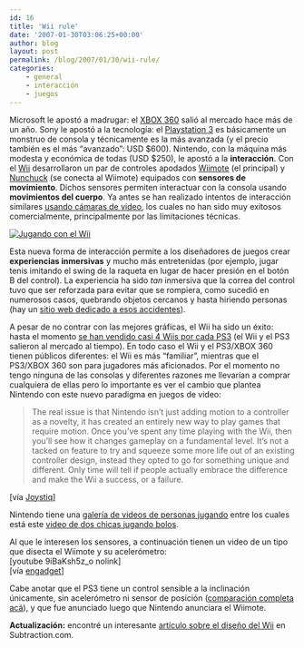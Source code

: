 ```yaml
---
id: 16
title: 'Wii rule'
date: '2007-01-30T03:06:25+00:00'
author: blog
layout: post
permalink: /blog/2007/01/30/wii-rule/
categories:
    - general
    - interacción
    - juegos
---
```


Microsoft le apostó a madrugar: el [XBOX 360](http://www.xbox.com) salió al mercado hace más de un año. Sony le apostó a la tecnologí­a: el [Playstation 3](http://www.playb3yond.com/) es básicamente un monstruo de consola y técnicamente es la más avanzada (y el precio también es el más “avanzado”: USD $600). Nintendo, con la máquina más modesta y económica de todas (USD $250), le apostó a la **interacción**. Con el [Wii](http://us.wii.com/) desarrollaron un par de controles apodados [Wiimote](http://www.wiili.org/Wiimote) (el principal) y [Nunchuck](http://www.wiili.org/Nunchuk) (se conecta al Wiimote) equipados con **sensores de movimiento**. Dichos sensores permiten interactuar con la consola usando **movimientos del cuerpo**. Ya antes se han realizado intentos de interacción similares [usando cámaras de video](http://www.eyetoy.com/index.asp?pageID=18), los cuales no han sido muy exitosos comercialmente, principalmente por las limitaciones técnicas.

[![Jugando con el Wii](//www.mauriciogiraldo.com/blog/wp-content/uploads/2007/01/nena1.jpg)](http://us.wii.com/viewer.jsp?vid=17 "Jugando con el Wii")

Esta nueva forma de interacción permite a los diseñadores de juegos crear **experiencias inmersivas** y mucho más entretenidas (por ejemplo, jugar tenis imitando el swing de la raqueta en lugar de hacer presión en el botón B del control). La experiencia ha sido *tan* inmersiva que la correa del control tuvo que ser reforzada para evitar que se rompiera, como sucedió en numerosos casos, quebrando objetos cercanos y hasta hiriendo personas (hay un [sitio web dedicado a esos accidentes](http://www.wiihaveaproblem.com)).

A pesar de no contrar con las mejores gráficas, el Wii ha sido un éxito: hasta el momento [se han vendido casi 4 Wiis por cada PS3](http://www.vgcharts.org/?dg=1) (el Wii y el PS3 salieron al mercado al tiempo). En todo caso el Wii y el PS3/XBOX 360 tienen públicos diferentes: el Wii es más “familiar”, mientras que el PS3/XBOX 360 son para jugadores más aficionados. Por el momento no tengo ninguna de las consolas y diferentes razones me llevarían a comprar cualquiera de ellas pero lo importante es ver el cambio que plantea Nintendo con este nuevo paradigma en juegos de video:

> The real issue is that Nintendo isn’t just adding motion to a controller as a novelty, it has created an entirely new way to play games that require motion. Once you’ve spent any time playing with the Wii, then you’ll see how it changes gameplay on a fundamental level. It’s not a tacked on feature to try and squeeze some more life out of an existing controller design, instead they opted to go for something unique and different. Only time will tell if people actually embrace the difference and make the Wii a success, or a failure.

\[ví­a [Joystiq](http://www.joystiq.com/2006/10/28/sony-vs-nintendo-in-the-motion-sensitive-arena/)\]

Nintendo tiene una [galerí­a de videos de personas jugando](http://us.wii.com/experience_gallery.jsp) entre los cuales está este [video de dos chicas jugando bolos](http://us.wii.com/viewer.jsp?vid=18).

Al que le interesen los sensores, a continuación tienen un video de un tipo que disecta el Wiimote y su acelerómetro:  
\[youtube 9iBaKsh5z\_o nolink\]  
\[ví­a [engadget](http://www.engadget.com/2006/12/01/wiimote-acceleration-values-plotted-on-a-pc/)\]

Cabe anotar que el PS3 tiene un control sensible a la inclinación únicamente, sin acelerómetro ni sensor de posición ([comparación completa acá](http://wii.ign.com/articles/705/705870p1.html)), y que fue anunciado luego que Nintendo anunciara el Wiimote.

**Actualización:** encontré un interesante [artí­culo sobre el diseño del Wii](http://www.subtraction.com/archives/2007/0405_the_wii_as_s.php "The Wii as Salesman") en Subtraction.com.